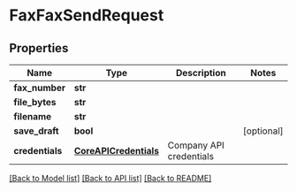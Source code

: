 # FaxFaxSendRequest

## Properties
Name | Type | Description | Notes
------------ | ------------- | ------------- | -------------
**fax_number** | **str** |  | 
**file_bytes** | **str** |  | 
**filename** | **str** |  | 
**save_draft** | **bool** |  | [optional] 
**credentials** | [**CoreAPICredentials**](CoreAPICredentials.md) | Company API credentials | 

[[Back to Model list]](../README.md#documentation-for-models) [[Back to API list]](../README.md#documentation-for-api-endpoints) [[Back to README]](../README.md)


